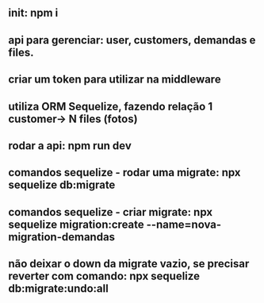 ## init: npm i

## api para gerenciar: user, customers, demandas e files.

## criar um token para utilizar na middleware

## utiliza ORM Sequelize, fazendo relação 1 customer-> N files (fotos)

## rodar a api: npm run dev

## comandos sequelize - rodar uma migrate: npx sequelize db:migrate
## comandos sequelize - criar migrate: npx sequelize migration:create --name=nova-migration-demandas

## não deixar o down da migrate vazio, se precisar reverter com comando: npx sequelize db:migrate:undo:all